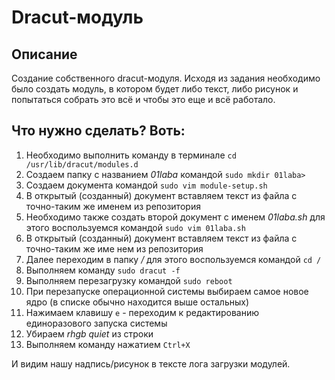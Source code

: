 # Dracut-модуль

## Описание
Создание собственного dracut-модуля. Исходя из задания необходимо было создать модуль, в котором будет либо текст, либо рисунок и попытаться собрать это всё и чтобы это еще и всё работало.

## Что нужно сделать? Воть:
1. Необходимо выполнить команду в терминале `cd /usr/lib/dracut/modules.d`
1. Создаем папку с названием *01laba* командой `sudo mkdir 01laba>`
1. Создаем документа командой `sudo vim module-setup.sh`
1. В открытый (созданный) документ вставляем текст из файла с точно-таким же именем из репозитория
1. Необходимо также создать второй документ с именем *01laba.sh* для этого воспользуемся командой `sudo vim 01laba.sh`
1. В открытый (созданный) документ вставляем текст из файла с точно-таким же име
нем из репозитория
1. Далее переходим в папку */* для этого воспользуемся командой `cd /`
1. Выполняем команду `sudo dracut -f`
1. Выполняем перезагрузку командой `sudo reboot`
1. При перезапуске операционной системы выбираем самое новое ядро (в списке обычно находится выше остальных)
1. Нажимаем клавишу `e` - переходим к редактированию единоразового запуска системы
1. Убираем *rhgb quiet* из строки
1. Выполняем команду нажатием `Ctrl+X`

И видим нашу надпись/рисунок в тексте лога загрузки модулей. 
